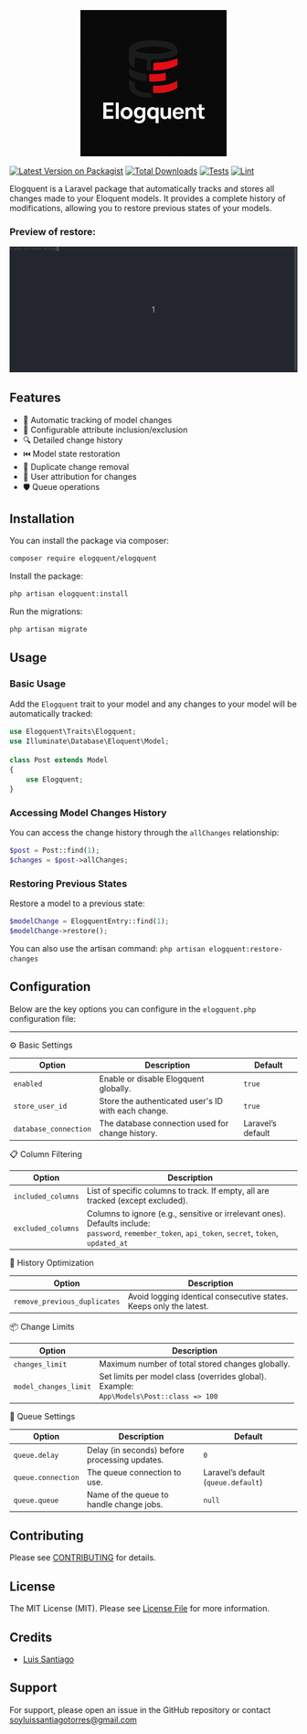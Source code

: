<p align="center">
    <img src="assets/logo.png">
</p>

[![Latest Version on Packagist](https://img.shields.io/packagist/v/luissantiago/elogquent.svg?style=flat-square)](https://packagist.org/packages/luissantiago/elogquent)
[![Total Downloads](https://img.shields.io/packagist/dt/luissantiago/elogquent.svg?style=flat-square)](https://packagist.org/packages/luissantiago/elogquent)
[![Tests](https://github.com/luissantiago/elogquent/actions/workflows/run-tests.yml/badge.svg)](https://github.com/luissantiago/elogquent/actions/workflows/run-tests.yml)
[![Lint](https://github.com/luissantiago/elogquent/actions/workflows/code-quality.yml/badge.svg)](https://github.com/luissantiago/elogquent/actions/workflows/code-quality.yml)

Elogquent is a Laravel package that automatically tracks and stores all changes made to your Eloquent models. It
provides a complete history of modifications, allowing you to restore previous states of your models.

### Preview of restore:

<p align="center">
  <img src="assets/RestoreChange.gif" alt="RestoreChange"/>
</p>

## Features

- 🔄 Automatic tracking of model changes
- 📝 Configurable attribute inclusion/exclusion
- 🔍 Detailed change history
- ⏮️ Model state restoration
- 🧹 Duplicate change removal
- 👤 User attribution for changes
- 🛡️ Queue operations

## Installation

You can install the package via composer:

```bash
composer require elogquent/elogquent
```

Install the package:

```bash
php artisan elogquent:install
```

Run the migrations:

```bash
php artisan migrate
```

## Usage

### Basic Usage

Add the `Elogquent` trait to your model and any changes to your model will be automatically tracked:

```php
use Elogquent\Traits\Elogquent;
use Illuminate\Database\Eloquent\Model;

class Post extends Model
{
    use Elogquent;
}
```

### Accessing Model Changes History

You can access the change history through the `allChanges` relationship:

```php
$post = Post::find(1);
$changes = $post->allChanges;
```

### Restoring Previous States

Restore a model to a previous state:

```php
$modelChange = ElogquentEntry::find(1);
$modelChange->restore();
```

You can also use the artisan command:
`php artisan elogquent:restore-changes`

## Configuration

Below are the key options you can configure in the `elogquent.php` configuration file:

---
⚙️ Basic Settings

| Option                | Description                                         | Default           |
|-----------------------|-----------------------------------------------------|-------------------|
| `enabled`             | Enable or disable Elogquent globally.               | `true`            |
| `store_user_id`       | Store the authenticated user's ID with each change. | `true`            |
| `database_connection` | The database connection used for change history.    | Laravel’s default |    


📋 Column Filtering

| Option             | Description                                                                                                                                             |
|--------------------|---------------------------------------------------------------------------------------------------------------------------------------------------------|
| `included_columns` | List of specific columns to track. If empty, all are tracked (except excluded).                                                                         |
| `excluded_columns` | Columns to ignore (e.g., sensitive or irrelevant ones). Defaults include:<br>`password`, `remember_token`, `api_token`, `secret`, `token`, `updated_at` |


🧹 History Optimization

| Option                       | Description                                                        |
|------------------------------|--------------------------------------------------------------------|
| `remove_previous_duplicates` | Avoid logging identical consecutive states. Keeps only the latest. |


📦 Change Limits

| Option                | Description                                                                                   |
|-----------------------|-----------------------------------------------------------------------------------------------|
| `changes_limit`       | Maximum number of total stored changes globally.                                              |
| `model_changes_limit` | Set limits per model class (overrides global).<br>Example:<br>`App\Models\Post::class => 100` |

🧵 Queue Settings

| Option             | Description                                   | Default                             |
|--------------------|-----------------------------------------------|-------------------------------------|
| `queue.delay`      | Delay (in seconds) before processing updates. | `0`                                 |
| `queue.connection` | The queue connection to use.                  | Laravel’s default (`queue.default`) |
| `queue.queue`      | Name of the queue to handle change jobs.      | `null`                              |


## Contributing

Please see [CONTRIBUTING](CONTRIBUTING.md) for details.

## License

The MIT License (MIT). Please see [License File](LICENSE.md) for more information.

## Credits

- [Luis Santiago](https://github.com/luissantiago)

## Support

For support, please open an issue in the GitHub repository or contact soyluissantiagotorres@gmail.com
